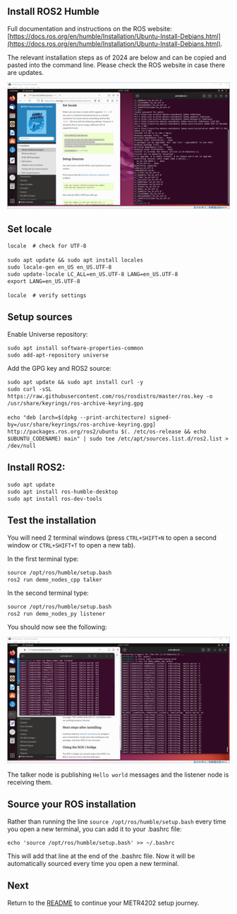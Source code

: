 ## Install ROS2 Humble

Full documentation and instructions on the ROS website: [https://docs.ros.org/en/humble/Installation/Ubuntu-Install-Debians.html](https://docs.ros.org/en/humble/Installation/Ubuntu-Install-Debians.html).

The relevant installation steps as of 2024 are below and can be copied and pasted into the command line. Please check the ROS website in case there are updates.

![Install ROS2 step 1](resources/ros_install0.png)

## Set locale

    locale  # check for UTF-8

    sudo apt update && sudo apt install locales
    sudo locale-gen en_US en_US.UTF-8
    sudo update-locale LC_ALL=en_US.UTF-8 LANG=en_US.UTF-8
    export LANG=en_US.UTF-8
    
    locale  # verify settings

## Setup sources

Enable Universe repository:

    sudo apt install software-properties-common
    sudo add-apt-repository universe

Add the GPG key and ROS2 source:

    sudo apt update && sudo apt install curl -y
    sudo curl -sSL https://raw.githubusercontent.com/ros/rosdistro/master/ros.key -o /usr/share/keyrings/ros-archive-keyring.gpg

    echo "deb [arch=$(dpkg --print-architecture) signed-by=/usr/share/keyrings/ros-archive-keyring.gpg] http://packages.ros.org/ros2/ubuntu $(. /etc/os-release && echo $UBUNTU_CODENAME) main" | sudo tee /etc/apt/sources.list.d/ros2.list > /dev/null

## Install ROS2:

    sudo apt update
    sudo apt install ros-humble-desktop
    sudo apt install ros-dev-tools

## Test the installation

You will need 2 terminal windows (press `CTRL+SHIFT+N` to open a second window or `CTRL+SHIFT+T` to open a new tab).

In the first terminal type:

    source /opt/ros/humble/setup.bash
    ros2 run demo_nodes_cpp talker

In the second terminal type:

    source /opt/ros/humble/setup.bash
    ros2 run demo_nodes_py listener

You should now see the following:

![Install ROS2 step 2](resources/ros_install1.png)

The talker node is publishing `Hello world` messages and the listener node is receiving them.

## Source your ROS installation

Rather than running the line `source /opt/ros/humble/setup.bash` every time you open a new terminal, you can add it to your .bashrc file:

    echo 'source /opt/ros/humble/setup.bash' >> ~/.bashrc

This will add that line at the end of the .bashrc file. Now it will be automatically sourced every time you open a new terminal.

## Next

Return to the [README](README.md) to continue your METR4202 setup journey.
